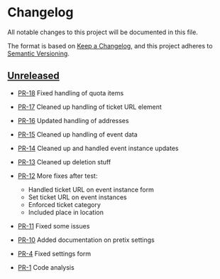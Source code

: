 # Changelog

All notable changes to this project will be documented in this file.

The format is based on [Keep a Changelog](https://keepachangelog.com/en/1.1.0/),
and this project adheres to [Semantic Versioning](https://semver.org/spec/v2.0.0.html).

## [Unreleased]

* [PR-18](https://github.com/rimi-itk/dpl_pretix/pull/18)
  Fixed handling of quota items
* [PR-17](https://github.com/rimi-itk/dpl_pretix/pull/17)
  Cleaned up handling of ticket URL element
* [PR-16](https://github.com/rimi-itk/dpl_pretix/pull/16)
  Updated handling of addresses
* [PR-15](https://github.com/rimi-itk/dpl_pretix/pull/15)
  Cleaned up handling of event data
* [PR-14](https://github.com/rimi-itk/dpl_pretix/pull/14)
  Cleaned up and handled event instance updates
* [PR-13](https://github.com/rimi-itk/dpl_pretix/pull/13)
  Cleaned up deletion stuff
* [PR-12](https://github.com/rimi-itk/dpl_pretix/pull/12)
  More fixes after test:

  * Handled ticket URL on event instance form
  * Set ticket URL on event instances
  * Enforced ticket category
  * Included place in location

* [PR-11](https://github.com/rimi-itk/dpl_pretix/pull/11)
  Fixed some issues
* [PR-10](https://github.com/rimi-itk/dpl_pretix/pull/10)
  Added documentation on pretix settings
* [PR-4](https://github.com/rimi-itk/dpl_pretix/pull/4)
  Fixed settings form
* [PR-1](https://github.com/rimi-itk/dpl_pretix/pull/1)
  Code analysis

[Unreleased]: https://github.com/rimi-itk/dpl_pretix
